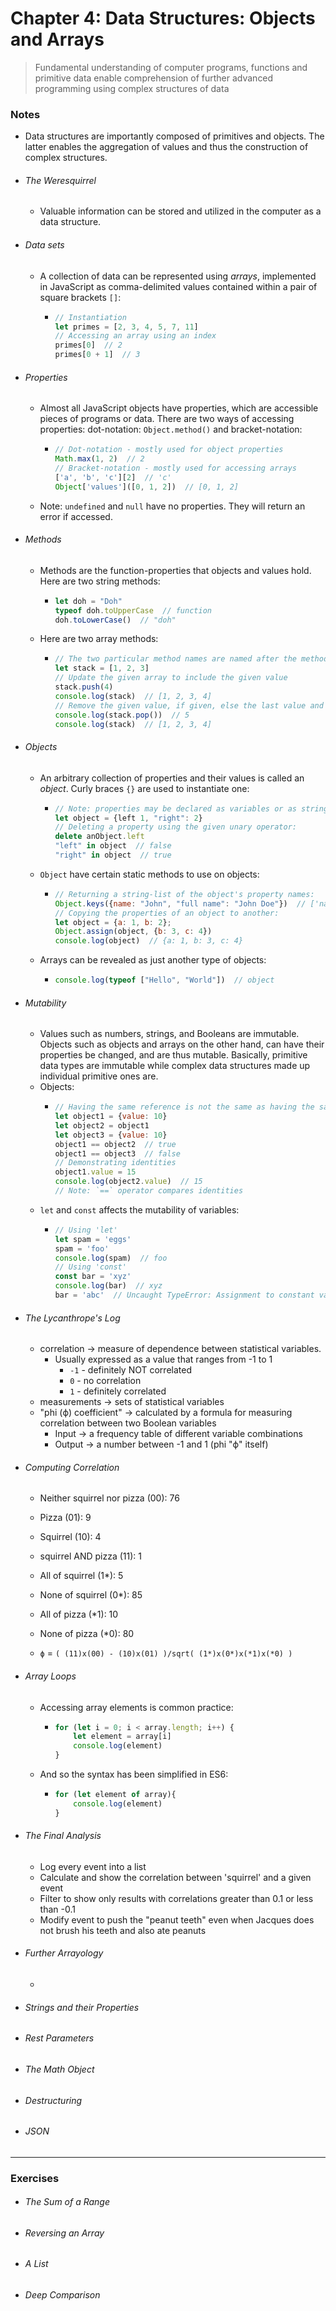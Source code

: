 # Chapter 4: Data Structures: Objects and Arrays
> Fundamental understanding of computer programs, functions and primitive data enable comprehension of further advanced programming using complex structures of data

### Notes
- Data structures are importantly composed of primitives and objects. The latter enables the aggregation of values and thus the construction of complex structures.
- ###### The Weresquirrel
    - Valuable information can be stored and utilized in the computer as a data structure.
- ###### Data sets
    - A collection of data can be represented using *arrays*, implemented in JavaScript as comma-delimited values contained within a pair of square brackets `[]`:
        - ```js
          // Instantiation
          let primes = [2, 3, 4, 5, 7, 11]
          // Accessing an array using an index
          primes[0]  // 2
          primes[0 + 1]  // 3
          ```
- ###### Properties
    - Almost all JavaScript objects have properties, which are accessible pieces of programs or data. There are two ways of accessing properties: dot-notation: `Object.method()` and bracket-notation:
        - ```js
          // Dot-notation - mostly used for object properties
          Math.max(1, 2)  // 2
          // Bracket-notation - mostly used for accessing arrays
          ['a', 'b', 'c'][2]  // 'c'
          Object['values']([0, 1, 2])  // [0, 1, 2]
          ```
    - Note: `undefined` and `null` have no properties. They will return an error if accessed.
- ###### Methods
    - Methods are the function-properties that objects and values hold. Here are two string methods:
        - ```js
          let doh = "Doh"
          typeof doh.toUpperCase  // function
          doh.toLowerCase()  // "doh"
          ```
    - Here are two array methods:
        - ```js
          // The two particular method names are named after the methods used upon the traditional 'stack' data type.
          let stack = [1, 2, 3]
          // Update the given array to include the given value
          stack.push(4)
          console.log(stack)  // [1, 2, 3, 4]
          // Remove the given value, if given, else the last value and return it
          console.log(stack.pop())  // 5
          console.log(stack)  // [1, 2, 3, 4]
          ```
- ###### Objects
    - An arbitrary collection of properties and their values is called an *object*. Curly braces `{}` are used to instantiate one:
        - ```js
          // Note: properties may be declared as variables or as strings
          let object = {left 1, "right": 2}
          // Deleting a property using the given unary operator:
          delete anObject.left
          "left" in object  // false
          "right" in object  // true
          ```
    - `Object` have certain static methods to use on objects:
        - ```js
          // Returning a string-list of the object's property names:
          Object.keys({name: "John", "full name": "John Doe"})  // ['name', 'full name']
          // Copying the properties of an object to another:
          let object = {a: 1, b: 2};
          Object.assign(object, {b: 3, c: 4})
          console.log(object)  // {a: 1, b: 3, c: 4}
          ```
    - Arrays can be revealed as just another type of objects:
        - ```js
          console.log(typeof ["Hello", "World"])  // object
          ```
- ###### Mutability
    - Values such as numbers, strings, and Booleans are immutable. Objects such as objects and arrays on the other hand, can have their properties be changed, and are thus mutable. Basically, primitive data types are immutable while complex data structures made up individual primitive ones are.
    - Objects:
        - ```js
          // Having the same reference is not the same as having the same properties
          let object1 = {value: 10}
          let object2 = object1
          let object3 = {value: 10}
          object1 == object2  // true
          object1 == object3  // false
          // Demonstrating identities
          object1.value = 15
          console.log(object2.value)  // 15
          // Note: `==` operator compares identities
          ```
    - `let` and `const` affects the mutability of variables:
        - ```js
          // Using 'let'
          let spam = 'eggs'
          spam = 'foo'
          console.log(spam)  // foo
          // Using 'const'
          const bar = 'xyz'
          console.log(bar)  // xyz
          bar = 'abc'  // Uncaught TypeError: Assignment to constant variable
          ```
- ###### The Lycanthrope's Log
    - correlation -> measure of dependence between statistical variables.
        - Usually expressed as a value that ranges from -1 to 1
            - `-1` - definitely NOT correlated
            - `0` - no correlation
            - `1` - definitely correlated
    - measurements -> sets of statistical variables
    - "phi (ϕ) coefficient" -> calculated by a formula for measuring correlation between two Boolean variables
        - Input -> a frequency table of different variable combinations
        - Output -> a number between -1 and 1 (phi "ϕ" itself)
- ###### Computing Correlation
    - Neither squirrel nor pizza (00): 76
    - Pizza (01): 9
    - Squirrel (10): 4
    - squirrel AND pizza (11): 1

    - All of squirrel (1*): 5
    - None of squirrel (0*): 85
    - All of pizza (*1): 10
    - None of pizza (*0): 80

    - `ϕ` = `( (11)x(00) - (10)x(01) )/sqrt( (1*)x(0*)x(*1)x(*0) )`
- ###### Array Loops
    - Accessing array elements is common practice:
        - ```js
          for (let i = 0; i < array.length; i++) {
              let element = array[i]
              console.log(element)
          }
          ```
    - And so the syntax has been simplified in ES6:
        - ```js
          for (let element of array){
              console.log(element)
          }
          ```
- ###### The Final Analysis
    - Log every event into a list
    - Calculate and show the correlation between 'squirrel' and a given event
    - Filter to show only results with correlations greater than 0.1 or less than -0.1
    - Modify event to push the "peanut teeth" even when Jacques does not brush his teeth and also ate peanuts
- ###### Further Arrayology
    -
- ###### Strings and their Properties
- ###### Rest Parameters
- ###### The Math Object
- ###### Destructuring
- ###### JSON

---
### Exercises
- ###### The Sum of a Range
- ###### Reversing an Array
- ###### A List
- ###### Deep Comparison

